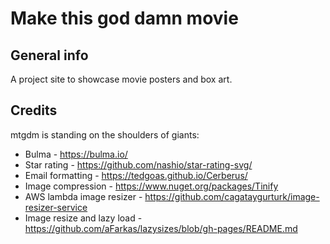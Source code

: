 # Make this god damn movie

## General info
A project site to showcase movie posters and box art.

## Credits
mtgdm is standing on the shoulders of giants:
* Bulma - https://bulma.io/
* Star rating - https://github.com/nashio/star-rating-svg/
* Email formatting - https://tedgoas.github.io/Cerberus/
* Image compression - https://www.nuget.org/packages/Tinify
* AWS lambda image resizer - https://github.com/cagataygurturk/image-resizer-service
* Image resize and lazy load - https://github.com/aFarkas/lazysizes/blob/gh-pages/README.md
